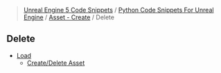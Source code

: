 > [Unreal Engine 5 Code Snippets](../../../README.md) / [Python Code Snippets For Unreal Engine](../../README.md) / [Asset - Create](../README.md) / Delete
## Delete
- [Load](Load/README.md)
	- [Create/Delete Asset](Load/Save.md)